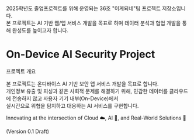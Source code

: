 # 
2025학년도 졸업프로젝트를 위해 운영되는 36조 "이게되네"팀 프로젝트 저장소입니다.  
본 프로젝트는 AI 기반 웹/앱 서비스 개발을 목표로 하며 데이터 분석과 협업 개발을 통해 완성도를 높이고자 합니다.

# On-Device AI Security Project

프로젝트 개요

본 프로젝트는 온디바이스 AI 기반 보안 앱 서비스 개발을 목표로 합니다.  
개인정보 유출 및 피싱과 같은 사회적 문제를 해결하기 위해, 민감한 데이터를 클라우드에 전송하지 않고 사용자 기기 내부(On-Device)에서  
실시간으로 위협을 탐지하고 대응하는 AI 서비스를 구현합니다.  


Innovating at the intersection of Cloud ☁️, AI 🤖, and Real-World Solutions 🚀

(Version 0.1 Draft)

